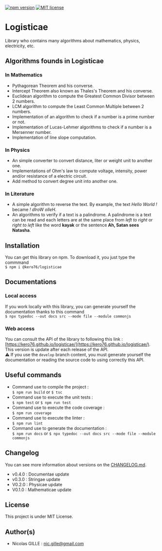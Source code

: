 [![npm version](https://img.shields.io/npm/v/@kero76/logisticae)](https://www.npmjs.com/package/@kero76/logisticae)
[![MIT license](https://img.shields.io/badge/License-MIT-blue.svg)](https://github.com/Kero76/logisticae/blob/master/LICENSE)

# Logisticae

Library who contains many algorithms about mathematics, physics, electricity, etc.

## Algorithms founds in Logisticae

### In Mathematics

- Pythagorean Theorem and his converse.
- Intercept Theorem  also known as Thales's Theorem and his converse.
- Euclidean algorithm to compute the Greatest Common Divisor between 2 numbers.
- LCM algorithm to compute the Least Common Multiple between 2 numbers.
- Implementation of an algorithm to check if a number is a prime number or not.
- Implementation of Lucas-Lehmer algorithms to check if a number is a Mersenner number.
- Implementation of line slope computation.

### In Physics

- An simple converter to convert distance, liter or weight unit to another one.
- Implementations of Ohm's law to compute voltage, intensity, power and/or resistance of a electric circuit.
- Add method to convert degree unit into another one.

### In Literature

- A simple algorithm to reverse the text. By example, the text *Hello World !* became *! dlroW olleH*.
- An algorithms to verify if a text is a palindrome. A palindrome is a text can be read and each letters are at the same place from *left to right* or *right to left* like the word **kayak** or the sentence **Ah, Satan sees Natasha**.

## Installation

You can get this library on npm.
To download it, you just type the commmand  
`$ npm i @kero76/logisticae`

## Documentations

### Local access

If you work locally with this library, you can generate yourself the documentation thanks to this command  
`$ npx typedoc --out docs src --mode file --module commonjs`

### Web access

You can consult the API of the library to following this link : [https://kero76.github.io/logisticae/](https://kero76.github.io/logisticae/).
This version is update after each release of the API.  
:warning: If you use the `develop` branch content, you must generate yourself the documentation or reading the source code to using correctly this API.

## Useful commands

- Command use to compile the project :  
  `$ npm run build` or `$ tsc`
- Command use to execute the unit tests :  
  `$ npm test` or  `$ npm run test`
- Command use to execute the code coverage :  
  `$ npm run coverage`
- Command use to execute the linter :  
  `$ npm run lint`
- Command use to generate the documentation :  
  `$ npm run docs` or `$ npx typedoc --out docs src --mode file --module commonjs`

## Changelog

You can see more information about versions on the [CHANGELOG.md](https://github.com/Kero76/logisticae/blob/master/CHANGELOG.md).

- v0.4.0 : Documentae update
- v0.3.0 : Stringae update
- V0.2.0 : Physicae update
- V0.1.0 : Mathematicae update

## License

This project is under MIT License.

## Author(s)

- Nicolas GILLE : <nic.gille@gmail.com>
